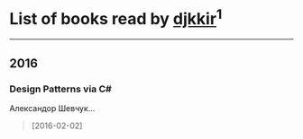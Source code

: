 # List of books read by [djkkir](https://www.facebook.com/app_scoped_user_id/870467263091830/)<sup>1</sup>
---

## 2016

### Design Patterns via C#
Александор Шевчук...
> [2016-02-02] 



